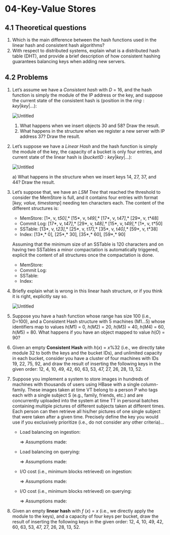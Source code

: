 # 04-Key-Value Stores

## 4.1 Theoretical questions

1. Which is the main difference between the hash functions used in the linear hash and consistent hash algorithms?
2. With respect to distributed systems, explain what is a distributed hash table (DHT), and provide a brief description of how consistent hashing guarantees balancing keys when adding new servers.

## 4.2 Problems

1. Let’s assume we have a *Consistent hash* with *D* = 16, and the hash function is simply the module of the IP address or the key, and suppose the current state of the consistent hash is (position in the $ring:key|key|...$):
    
    ![Untitled](04-Key-Value%20Stores%202902c48a252e43da87cbc65e0f15146f/Untitled.png)
    
    1. What happens when we insert objects 30 and 58? Draw the result.
    2. What happens in the structure when we register a new server with IP address 37? Draw the result.
2. Let’s suppose we have a *Linear Hash* and the hash function is simply the module of the key, the capacity of a bucket is only four entries, and current state of the linear hash is $(bucketID: key|key|...)$:
    
    ![Untitled](04-Key-Value%20Stores%202902c48a252e43da87cbc65e0f15146f/Untitled%201.png)
    
    a) What happens in the structure when we insert keys 14, 27, 37, and 44? Draw the result.
    
3. Let’s suppose that, we have an *LSM Tree* that reached the threshold to consider the MemStore is full, and it contains four entries with format [*key, value, timestamp*] needing ten characters each. The content of the different structures is:
    - MemStore: [1*, v, t*50]*,* [15*, v, t*49]*,* [17*, v, t*47]*,* [29*, v, t*48]
    - Commit Log: [17*, v, t*47]*,* [29*, v, t*48]*,* [15*, v, t*49]*,* [1*, v, t*50]
    - SSTable: [13*, v, t*23]*,* [25*, v, t*17]*,* [35*, v, t*40]*,* [59*, v, t*38]
    - Index: [13*,* 0]*,* [25*,* 30]*,* [35*,* 60]*,* [59*,* 90]
    
    Assuming that the minimum size of an SSTable is 120 characters and on having two SSTables a minor compactation is automatically triggered, explicit the content of all structures once the compactation is done.
    
    - MemStore:
    - Commit Log:
    - SSTable:
    - Index:
4. Briefly explain what is wrong in this linear hash structure, or if you think it is right, explicitly say so. 
    
    ![Untitled](04-Key-Value%20Stores%202902c48a252e43da87cbc65e0f15146f/Untitled%202.png)
    
5. Suppose you have a hash function whose range has size 100 (i.e., D=100), and a Consistent Hash structure with 5 machines (M1...5) whose identifiers map to values *h*(*M*1) = 0, *h*(*M*2) = 20, *h*(*M*3) = 40, *h*(*M*4) = 60, *h*(*M*5) = 80. What happens if you have an object mapped to value *h*(*O*) = 90?
6. Given an empty **Consistent Hash** with *h*(*x*) = *x*%32 (i.e., we directly take module 32 to both the keys and the bucket IDs), and unlimited capacity in each bucket, consider you have a cluster of four machines with IDs 19, 22, 75, 92, and draw the result of inserting the following keys in the given order: 12, 4, 10, 49, 42, 60, 63, 53, 47, 27, 26, 28, 13, 52.
7. Suppose you implement a system to store images in hundreds of machines with thousands of users using HBase with a single column-family. These images taken at time VT belong to a person P who tags each with a single subject S (e.g., family, friends, etc.) and are concurrently uploaded into the system at time TT in personal batches containing multiple pictures of different subjects taken at different times. Each person can then retrieve all his/her pictures of one single subject that were taken after a given time. Precisely define the key you would use if you exclusively prioritize (i.e., do not consider any other criteria)...
    - Load balancing on ingestion:
        
        ⇒ Assumptions made:
        
    - Load balancing on querying:
        
        ⇒ Assumptions made:
        
    - I/O cost (i.e., minimum blocks retrieved) on ingestion:
        
        ⇒ Assumptions made:
        
    - I/O cost (i.e., minimum blocks retrieved) on querying:
        
        ⇒ Assumptions made:
        
8. Given an empty **linear hash** with *f* (*x*) = *x* (i.e., we directly apply the module to the keys), and a capacity of four keys per bucket, draw the result of inserting the following keys in the given order: 12, 4, 10, 49, 42, 60, 63, 53, 47, 27, 26, 28, 13, 52.